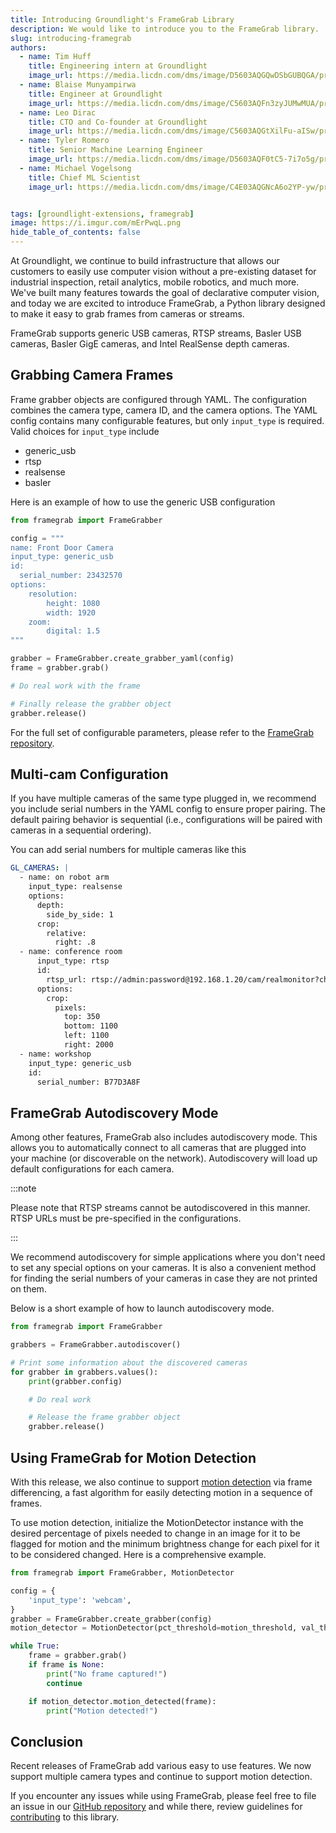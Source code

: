 ```yaml
---
title: Introducing Groundlight's FrameGrab Library
description: We would like to introduce you to the FrameGrab library. 
slug: introducing-framegrab
authors:
  - name: Tim Huff
    title: Engineering intern at Groundlight
    image_url: https://media.licdn.com/dms/image/D5603AQGQwDSbGUBQGA/profile-displayphoto-shrink_800_800/0/1666299654820?e=1707955200&v=beta&t=0V2Y83ZcAIvVnyGsm7HVmo9FK4S54cRdVu3jnOW1mRE
  - name: Blaise Munyampirwa
    title: Engineer at Groundlight
    image_url: https://media.licdn.com/dms/image/C5603AQFn3zyJUMwMUA/profile-displayphoto-shrink_800_800/0/1656538661201?e=1707350400&v=beta&t=LtAkwTpt4avbqaQLSUdFerM7ydEfTTlZ3dOgmnDTpj4
  - name: Leo Dirac
    title: CTO and Co-founder at Groundlight
    image_url: https://media.licdn.com/dms/image/C5603AQGtXilFu-aISw/profile-displayphoto-shrink_400_400/0/1646094305554?e=1707955200&v=beta&t=ZaD2WPrNTdLeWzeuSMjdgz08pEz92v0JyLvQHs4iA4w
  - name: Tyler Romero 
    title: Senior Machine Learning Engineer
    image_url: https://media.licdn.com/dms/image/D5603AQF0tC5-7i7o5g/profile-displayphoto-shrink_400_400/0/1667186510594?e=1707955200&v=beta&t=CAKXZuSxsNgLlNZxKUwREOlWeu7tz6GnKBHQCZ7U-d0 
  - name: Michael Vogelsong 
    title: Chief ML Scientist 
    image_url: https://media.licdn.com/dms/image/C4E03AQGNcA6o2YP-yw/profile-displayphoto-shrink_200_200/0/1516836772974?e=1707955200&v=beta&t=sm1qBabL3bN1oZlO4iBvwuWhuqeMa0E-Jc4EqTtmJps


tags: [groundlight-extensions, framegrab]
image: https://i.imgur.com/mErPwqL.png
hide_table_of_contents: false
---
```



At Groundlight, we continue to build infrastructure that allows our customers to easily use computer 
vision without a pre-existing dataset for industrial inspection, retail analytics, mobile robotics, and 
much more. We've built many features towards the goal of declarative computer vision, and today we are excited to 
introduce FrameGrab, a Python library designed to make it easy to grab frames from
cameras or streams. 

FrameGrab supports generic USB cameras, RTSP streams, Basler USB cameras, Basler GigE cameras, and Intel RealSense depth cameras. 

<!-- truncate -->

## Grabbing Camera Frames

Frame grabber objects are configured through YAML. The configuration combines the camera type, camera ID, and the camera
options. The YAML config contains many configurable features, but only `input_type` is required. Valid choices for 
`input_type` include 

* generic_usb
* rtsp
* realsense
* basler 

Here is an example of how to use the generic USB configuration 

```python notest
from framegrab import FrameGrabber 

config = """
name: Front Door Camera
input_type: generic_usb
id:
  serial_number: 23432570
options:
    resolution:
        height: 1080
        width: 1920
    zoom:
        digital: 1.5
"""

grabber = FrameGrabber.create_grabber_yaml(config)
frame = grabber.grab()

# Do real work with the frame 

# Finally release the grabber object 
grabber.release()

```

For the full set of configurable parameters, please refer to the [FrameGrab repository](https://github.com/groundlight/framegrab/tree/main).

## Multi-cam Configuration 

If you have multiple cameras of the same type plugged in, we recommend you include serial numbers in the YAML config to 
ensure proper pairing. The default pairing behavior is sequential (i.e., configurations will be paired with cameras in 
a sequential ordering). 

You can add serial numbers for multiple cameras like this

```yaml 
GL_CAMERAS: |
  - name: on robot arm
    input_type: realsense
    options: 
      depth:
        side_by_side: 1
      crop:
        relative:
          right: .8
  - name: conference room
      input_type: rtsp
      id: 
        rtsp_url: rtsp://admin:password@192.168.1.20/cam/realmonitor?channel=1&subtype=0
      options:
        crop:
          pixels:
            top: 350
            bottom: 1100
            left: 1100
            right: 2000
  - name: workshop
    input_type: generic_usb
    id:
      serial_number: B77D3A8F

```

## FrameGrab Autodiscovery Mode 

Among other features, FrameGrab also includes autodiscovery mode. This allows you to automatically connect to all cameras 
that are plugged into your machine (or discoverable on the network). Autodiscovery will load up default configurations 
for each camera. 

:::note

Please note that RTSP streams cannot be autodiscovered in this manner. RTSP URLs must be pre-specified in the 
configurations. 

:::

We recommend autodiscovery for simple applications where you don't need to set any special options on your cameras. 
It is also a convenient method for finding the serial numbers of your cameras in case they are not printed on them. 

Below is a short example of how to launch autodiscovery mode. 

```python notest
from framegrab import FrameGrabber

grabbers = FrameGrabber.autodiscover()

# Print some information about the discovered cameras
for grabber in grabbers.values():
    print(grabber.config)

    # Do real work 

    # Release the frame grabber object 
    grabber.release()

```


## Using FrameGrab for Motion Detection 

With this release, we also continue to support [motion detection](https://en.wikipedia.org/wiki/Motion_detection) via frame differencing, a 
fast algorithm for easily detecting motion in a sequence of frames. 

To use motion detection, initialize the MotionDetector instance with the desired percentage of pixels 
needed to change in an image for it to be flagged for motion and the minimum brightness change for each pixel for it 
to be considered changed. Here is a comprehensive example. 

```python notest
from framegrab import FrameGrabber, MotionDetector

config = {
    'input_type': 'webcam',
}
grabber = FrameGrabber.create_grabber(config)
motion_detector = MotionDetector(pct_threshold=motion_threshold, val_threshold=60)

while True:
    frame = grabber.grab()
    if frame is None:
        print("No frame captured!")
        continue

    if motion_detector.motion_detected(frame):
        print("Motion detected!")

```


## Conclusion 

Recent releases of FrameGrab add various easy to use features. We now support 
multiple camera types and continue to support motion detection. 

If you encounter any issues while using FrameGrab, please feel free to file an issue in our [GitHub repository](https://github.com/groundlight/framegrab)
and while there, review guidelines for [contributing](https://github.com/groundlight/framegrab#contributing) to this library. 

